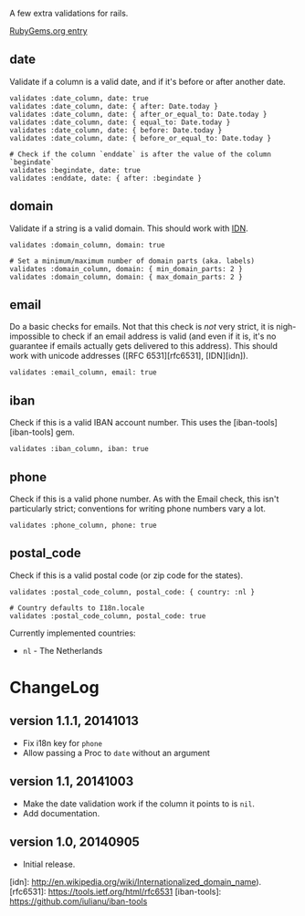 A few extra validations for rails.

[RubyGems.org entry](http://rubygems.org/gems/rails_validations)

date
----
Validate if a column is a valid date, and if it's before or after another date.

    validates :date_column, date: true
    validates :date_column, date: { after: Date.today }
    validates :date_column, date: { after_or_equal_to: Date.today }
    validates :date_column, date: { equal_to: Date.today }
    validates :date_column, date: { before: Date.today }
    validates :date_column, date: { before_or_equal_to: Date.today }

    # Check if the column `enddate` is after the value of the column `begindate`
    validates :begindate, date: true
    validates :enddate, date: { after: :begindate }


domain
------
Validate if a string is a valid domain. This should work with [IDN](idn).

    validates :domain_column, domain: true

    # Set a minimum/maximum number of domain parts (aka. labels)
    validates :domain_column, domain: { min_domain_parts: 2 }
    validates :domain_column, domain: { max_domain_parts: 2 }


email
-----
Do a basic checks for emails. Not that this check is *not* very strict, it is
nigh-impossible to check if an email address is valid (and even if it is, it's
no guarantee if emails actually gets delivered to this address). This should
work with unicode addresses ([RFC 6531][rfc6531], [IDN][idn]).

    validates :email_column, email: true


iban
----
Check if this is a valid IBAN account number. This uses the
[iban-tools][iban-tools] gem.

    validates :iban_column, iban: true


phone
-----
Check if this is a valid phone number. As with the Email check, this isn't
particularly strict; conventions for writing phone numbers vary a lot.

    validates :phone_column, phone: true


postal\_code
------------
Check if this is a valid postal code (or zip code for the states).

    validates :postal_code_column, postal_code: { country: :nl }

    # Country defaults to I18n.locale
    validates :postal_code_column, postal_code: true


Currently implemented countries:

- `nl` - The Netherlands


ChangeLog
=========

version 1.1.1, 20141013
-----------------------
- Fix i18n key for `phone`
- Allow passing a Proc to `date` without an argument

version 1.1, 20141003
---------------------
- Make the date validation work if the column it points to is `nil`.
- Add documentation.


version 1.0, 20140905
---------------------
- Initial release.


[idn]: http://en.wikipedia.org/wiki/Internationalized_domain_name).
[rfc6531]: https://tools.ietf.org/html/rfc6531
[iban-tools]: https://github.com/iulianu/iban-tools
